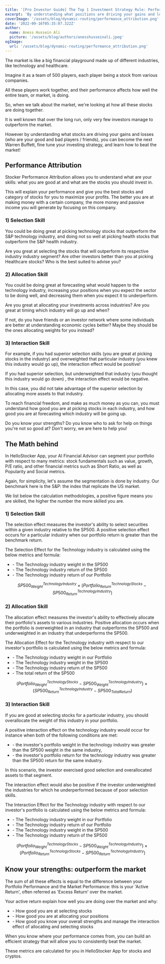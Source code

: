 ```yaml
---
title: '[Pro Investor Guide] The Top 1 Investment Strategy Rule: Performance Attribution'
excerpt: 'By understanding what positions are driving your gains and losses, you can become the next Warren Buffett and learn how to beat the market.'
coverImage: '/assets/blog/dynamic-routing/performance_attribution.png'
date: '2022-09-16T05:35:07.322Z'
author:
  name: Aness Hussein Ali
  picture: '/assets/blog/authors/anesshusseinali.jpeg'
ogImage:
  url: '/assets/blog/dynamic-routing/performance_attribution.png'
---
```



The market is like a big financial playground made up of different industries, like technology and healthcare. 

Imagine it as a team of 500 players, each player being a stock from various companies. 

All these players work together, and their performance affects how well the entire team, or market, is doing. 

So, when we talk about the market, we're looking at how all these stocks are doing together.

It is well known that over the long run, only very few investors manage to outperform the market.

However by understanding what stocks are driving your gains and losses (who are your good and bad players / friends), you can become the next Warren Buffett, fine tune your investing strategy, and learn how to beat the market!

## **Performance Attribution**



Stocker Performance Attribution allows you to understand what are your skills: what you are good at and what are the stocks you should invest in.

This will explain your performance and give you the best stocks and category of stocks for you to maximize your profits. The better you are at making money with a certain company, the more money and passive income you will generate by focusing on this company. 

### **1) Selection Skill**

You could be doing great at picking technology stocks that outperform the S&P technology industry, and doing not so well at picking health stocks that outperform the S&P health industry.

Are you great at selecting the stocks that will outperform its respective industry industry segment? Are other investors better than you at picking Healthcare stocks? Who is the best suited to advise you?

### **2) Allocation Skill**

You could be doing great at forecasting what would happen to the technology industry, increasing your positions when you expect the sector to be doing well, and decreasing them when you expect it to underperform.

Are you great at allocating your investments across industries? Are you great at timing which industry will go up and when?

If not, do you have friends or an investor network where some individuals are better at understanding economic cycles better? Maybe they should be the ones allocating weights for you instead? 

### **3) Interaction Skill**

For example, if you had superior selection skills (you are great at picking stocks in the industry) and overweighted that particular industry (you knew this industry would go up), the interaction effect would be positive! 

If you had superior selection, but underweighted that industry (you thought this industry would go down) , the interaction effect would be negative.

In this case, you did not take advantage of the superior selection by allocating more assets to that industry. 

To reach financial freedom, and make as much money as you can, you must understand how good you are at picking stocks in each industry, and how good you are at forecasting which industry will be going up.

Do you know your strengths? Do you know who to ask for help on things you're not so good at? Don't worry, we are here to help you!


## **The Math behind**

In HelloStocker App, your AI Financial Advisor can segment your portfolio with respect to many metrics: stock fundamentals such as value, growth, P/E ratio, and other financial metrics such as Short Ratio, as well as Popularity and Social metrics.


Again, for simplicity, let's assume the segmentation is done by industry. Our benchmark here is the S&P: the index that replicate the US market.


We list below the calculation methodologies, a positive figure means you are skilled, the higher the number the more skilled you are.


### **1) Selection Skill**



The selection effect measures the investor's ability to select securities within a given
industry relative to the SP500. A positive selection effect occurs for a particular industry when our portfolio return is greater than the benchmark return.


The Selection Effect for the Technology industry is calculated using the below metrics and formula:



* \-  The Technology industry weight in the SP500
* \-  The Technology industry return of the SP500
* \-  The Technology industry return of our Portfolio

$$ {SP500_{Weight}}^{TechnologyIndustry} \times ({{Portfolio_{Return}}^{TechnologyStocks}} - {SP500_{Return}}^{TechnologyIndustry}) $$

### **2) Allocation Skill**


The allocation effect measures the investor's ability to effectively allocate their portfolio's assets to various industries.
Positive allocation occurs when the portfolio is overweighted in an industry that outperforms the SP500 and underweighted in
an industry that underperforms the SP500.


The Allocation Effect for the Technology industry with respect to our investor's portfolio is calculated using the below metrics and formula:



* \-  The Technology industry weight in our Portfolio
* \-  The Technology industry weight in the SP500
* \-  The Technology industry return of the SP500
* \-  The total return of the SP500

$$ ({{Portfolio_{Weight}}^{TechnologyStocks}} - {SP500_{Weight}}^{TechnologyIndustry}) \times  ({SP500_{Return}^{TechnologyIndustry}} - {SP500_{TotalReturn}}) $$  


### **3) Interaction Skill**


If you are good at selecting stocks for a particular industry, you should overallocate the weight of this industry in your portfolio.

A positive interaction effect on the technology industry would occur for instance when both of the following conditions are met:  

* \-  the investor's portfolio weight in the technology industry was greater than the SP500 weight in the same industry,
* \-  the investor's portfolio return for the technology industry was greater than the SP500 return for the same industry.

In this scenario, the investor exercised good selection and overallocated assets to that segment.

The interaction effect would also be positive if the investor underweighted the industries for which he underperformed because of poor selection skills.

The Interaction Effect for the Technology industry with respect to our investor's portfolio is calculated using the below metrics and formula:



* \-  The Technology industry weight in our Portfolio
* \-  The Technology industry return of our Portfolio
* \-  The Technology industry weight in the SP500
* \-  The Technology industry return of the SP500

$$ ({{Portfolio_{Weight}}^{TechnologyStocks}} - {SP500_{Weight}}^{TechnologyIndustry}) \times  ({Portfolio_{Return}^{TechnologyStocks}} - {SP500_{Return}^{TechnologyIndustry}}) $$       


## **Know your strengths: outperform the market**

The sum of all these effects is equal to the difference between your Portfolio Performance and the Market Performance: this is your 'Active Return', often referred as 'Excess Return' over the market.

Your active return explain how well you are doing over the market and why:

* \-  How good you are at selecting stocks
* \-  How good you are at allocating your positions
* \-  How good you know your overall strengths and manage the interaction effect of allocating and selecting stocks

When you know where your performance comes from, you can build an efficient strategy that will allow you to consistently beat the market.

These metrics are calculated for you in HelloStocker App for stocks and cryptos.







